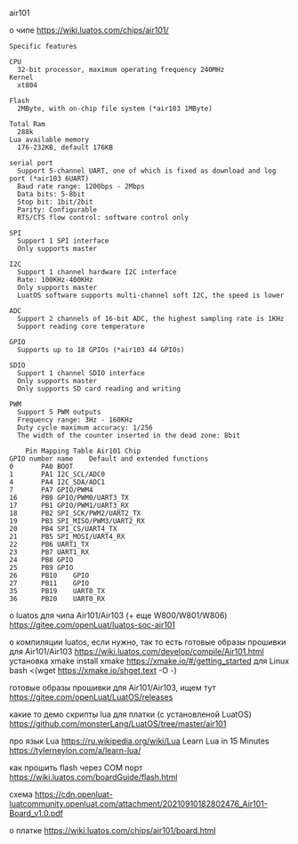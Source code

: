 air101

о чипе
 https://wiki.luatos.com/chips/air101/

~~~
Specific features

CPU   
  32-bit processor, maximum operating frequency 240MHz
Kernel 
  xt804

Flash 
  2MByte, with on-chip file system (*air103 1MByte)

Total Ram 
  288k
Lua available memory 
  176-232KB, default 176KB

serial port
  Support 5-channel UART, one of which is fixed as download and log port (*air103 6UART)
  Baud rate range: 1200bps - 2Mbps
  Data bits: 5-8bit
  Stop bit: 1bit/2bit
  Parity: Configurable
  RTS/CTS flow control: software control only

SPI
  Support 1 SPI interface
  Only supports master

I2C
  Support 1 channel hardware I2C interface
  Rate: 100KHz-400KHz
  Only supports master
  LuatOS software supports multi-channel soft I2C, the speed is lower

ADC
  Support 2 channels of 16-bit ADC, the highest sampling rate is 1KHz
  Support reading core temperature

GPIO
  Supports up to 18 GPIOs (*air103 44 GPIOs)

SDIO
  Support 1 channel SDIO interface
  Only supports master
  Only supports SD card reading and writing

PWM  
  Support 5 PWM outputs
  Frequency range: 3Hz - 160KHz
  Duty cycle maximum accuracy: 1/256
  The width of the counter inserted in the dead zone: 8bit

~~~


~~~
	Pin Mapping Table Air101 Chip
GPIO number	name	Default and extended functions
0		PA0	BOOT
1		PA1	I2C_SCL/ADC0
4		PA4	I2C_SDA/ADC1
7		PA7	GPIO/PWM4
16		PB0	GPIO/PWM0/UART3_TX
17		PB1	GPIO/PWM1/UART3_RX
18		PB2	SPI_SCK/PWM2/UART2_TX
19		PB3	SPI_MISO/PWM3/UART2_RX
20		PB4	SPI_CS/UART4_TX
21		PB5	SPI_MOSI/UART4_RX
22		PB6	UART1_TX
23		PB7	UART1_RX
24		PB8	GPIO
25		PB9	GPIO
26		PB10	GPIO
27		PB11	GPIO
35		PB19	UART0_TX
36		PB20	UART0_RX
~~~

о luatos для чипа Air101/Air103 (+ еще W800/W801/W806)
 https://gitee.com/openLuat/luatos-soc-air101

о компиляции luatos, если нужно, так то есть готовые образы прошивки для Air101/Air103
 https://wiki.luatos.com/develop/compile/Air101.html
  установка  xmake
   install xmake https://xmake.io/#/getting_started
  для Linux
   bash <(wget https://xmake.io/shget.text -O -)


готовые образы прошивки для Air101/Air103, ищем тут
 https://gitee.com/openLuat/LuatOS/releases
 
какие то демо скрипты lua для платки (с установленой LuatOS)
 https://github.com/monsterLang/LuatOS/tree/master/air101


про язык Lua
 https://ru.wikipedia.org/wiki/Lua
Learn Lua in 15 Minutes
 https://tylerneylon.com/a/learn-lua/


как прошить flash через COM порт
 https://wiki.luatos.com/boardGuide/flash.html


схема
 https://cdn.openluat-luatcommunity.openluat.com/attachment/20210910182802476_Air101-Board_v1.0.pdf


о платке
 https://wiki.luatos.com/chips/air101/board.html

